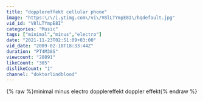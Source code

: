 ```yaml
---
title: "dopplereffekt cellular phone"
image: "https:\/\/i.ytimg.com\/vi\/V8lLTYmpE8I\/hqdefault.jpg"
vid_id: "V8lLTYmpE8I"
categories: "Music"
tags: ["minimal","minus","electro"]
date: "2021-11-23T02:51:09+03:00"
vid_date: "2009-02-18T18:33:44Z"
duration: "PT4M38S"
viewcount: "28891"
likeCount: "305"
dislikeCount: "1"
channel: "doktorlindblood"
---
```

{% raw %}minimal minus electro dopplereffekt doppler effekt{% endraw %}
